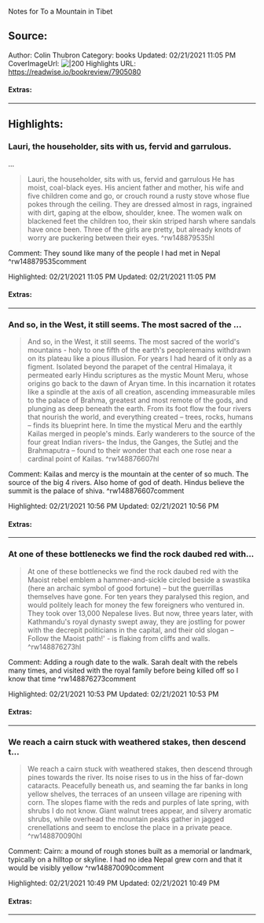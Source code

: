 Notes for To a Mountain in Tibet

## Source:
Author: Colin Thubron
Category: books
Updated: 02/21/2021 11:05 PM
CoverImageUrl: 
![|200](https://images-na.ssl-images-amazon.com/images/I/51cLdmiTR6L._SL200_.jpg)
Highlights URL: https://readwise.io/bookreview/7905080


#### Extras:


 
-----
 ## Highlights:

### Lauri, the householder, sits with us, fervid and garrulous.
...
>Lauri, the householder, sits with us, fervid and garrulous
>He has moist, coal-black eyes. His ancient father and mother, his wife and five children come and go, or crouch round a rusty stove whose flue pokes through the ceiling. They are dressed almost in rags, ingrained with dirt, gaping at the elbow, shoulder, knee. The women walk on blackened feet the children too, their skin striped harsh where sandals have once been. Three of the girls are pretty, but already knots of worry are puckering between their eyes. ^rw148879535hl

Comment: They sound like many of the people I had met in Nepal ^rw148879535comment

Highlighted: 02/21/2021 11:05 PM
Updated: 02/21/2021 11:05 PM


#### Extras:





------

### And so, in the West, it still seems. The most sacred of the ...
>And so, in the West, it still seems. The most sacred of the world's mountains - holy to one fifth of the earth's peopleremains withdrawn on its plateau like a pious illusion. For years I had heard of it only as a figment. Isolated beyond the parapet of the central Himalaya, it permeated early Hindu scriptures as the mystic Mount Meru, whose origins go back to the dawn of Aryan time. In this incarnation it rotates like  a spindle at the axis of all creation, ascending immeasurable miles to the palace of Brahma, greatest and most remote of the gods, and plunging as deep beneath the earth. From its foot flow the four rivers that nourish the world, and everything created – trees, rocks, humans – finds its blueprint here. In time the mystical Meru and the earthly Kailas merged in people's minds. Early wanderers to the source of the four great Indian rivers- the Indus, the Ganges, the Sutlej and the Brahmaputra – found to their wonder that each one rose near a cardinal point of Kailas. ^rw148876607hl

Comment: Kailas and mercy is the mountain at the center of so much. The source of the big 4 rivers. Also home of god of death. Hindus believe the summit is the palace of shiva. ^rw148876607comment

Highlighted: 02/21/2021 10:56 PM
Updated: 02/21/2021 10:56 PM


#### Extras:



------

### At one of these bottlenecks we find the rock daubed red with...
>At one of these bottlenecks we find the rock daubed red with the Maoist rebel emblem a hammer-and-sickle circled beside a swastika (here an archaic symbol of good fortune) – but the guerrillas themselves have gone. For ten years they paralysed this region, and would politely leach for money the few foreigners who ventured in. They took over 13,000 Nepalese lives. But now, three years later, with Kathmandu's royal dynasty swept away, they are jostling for power with the decrepit politicians in the capital, and their old slogan – Follow the Maoist path!' - is flaking from cliffs and walls. ^rw148876273hl

Comment: Adding a rough date to the walk. Sarah dealt with the rebels many times, and visited with the royal family before being killed off  so I know that time ^rw148876273comment

Highlighted: 02/21/2021 10:53 PM
Updated: 02/21/2021 10:53 PM


#### Extras:



------

### We reach a cairn stuck with weathered stakes, then descend t...
>We reach a cairn stuck with weathered stakes, then descend through pines towards the river. Its noise rises to us in the hiss of far-down cataracts. Peacefully beneath us, and seaming the far banks in long yellow shelves, the terraces of an unseen village are ripening with corn. The slopes flame with the reds and purples of late spring, with shrubs I do not know. Giant walnut trees appear, and silvery aromatic  shrubs, while overhead the mountain peaks gather in jagged crenellations and seem to enclose the place in a private peace. ^rw148870090hl

Comment: Cairn: a mound of rough stones built as a memorial or landmark, typically on a hilltop or skyline.  I had no idea Nepal grew corn  and that it would be visibly yellow ^rw148870090comment

Highlighted: 02/21/2021 10:49 PM
Updated: 02/21/2021 10:49 PM


#### Extras:



------

